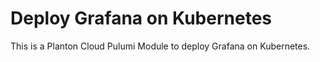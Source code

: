 # Deploy Grafana on Kubernetes

This is a Planton Cloud Pulumi Module to deploy Grafana on Kubernetes.
